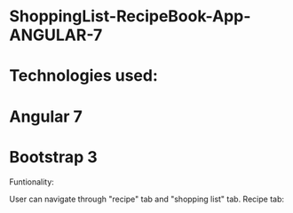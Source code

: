 # ShoppingList-RecipeBook-App-ANGULAR-7

# Technologies used:
# Angular 7
# Bootstrap 3

Funtionality:

User can navigate through "recipe" tab and "shopping list" tab.
Recipe tab:


